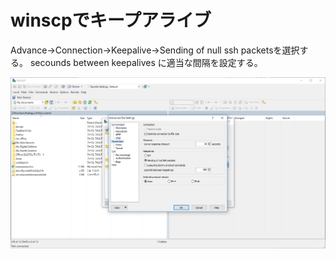 # winscpでキープアライブ

Advance→Connection→Keepalive→Sending of null ssh packetsを選択する。
secounds between keepalives に適当な間隔を設定する。

![winscp.PNG](dir/win_001/image01.PNG)

